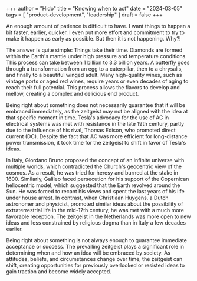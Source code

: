 +++
author = "Hido"
title = "Knowing when to act"
date = "2024-03-05"
tags = [
  "product-development",
  "leadership"
]
draft = false
+++

An enough amount of patience is difficult to have. I want things to happen a bit faster, earlier, quicker. I even put more effort and commitment to try to make it happen as early as possible. But then it is not happening. Why?!

The answer is quite simple: Things take their time. Diamonds are formed within the Earth's mantle under high pressure and temperature conditions. This process can take between 1 billion to 3.3 billion years. A butterfly goes through a transformation from an egg to a caterpillar, then to a chrysalis, and finally to a beautiful winged adult. Many high-quality wines, such as vintage ports or aged red wines, require years or even decades of aging to reach their full potential. This process allows the flavors to develop and mellow, creating a complex and delicious end product.

Being right about something does not necessarily guarantee that it will be embraced immediately, as the zeitgeist may not be aligned with the idea at that specific moment in time. Tesla's advocacy for the use of AC in electrical systems was met with resistance in the late 19th century, partly due to the influence of his rival, Thomas Edison, who promoted direct current (DC). Despite the fact that AC was more efficient for long-distance power transmission, it took time for the zeitgeist to shift in favor of Tesla's ideas.

In Italy, Giordano Bruno proposed the concept of an infinite universe with multiple worlds, which contradicted the Church's geocentric view of the cosmos. As a result, he was tried for heresy and burned at the stake in 1600. Similarly, Galileo faced persecution for his support of the Copernican heliocentric model, which suggested that the Earth revolved around the Sun. He was forced to recant his views and spent the last years of his life under house arrest. In contrast, when Christiaan Huygens, a Dutch astronomer and physicist, promoted similar ideas about the possibility of extraterrestrial life in the mid-17th century, he was met with a much more favorable reception. The zeitgeist in the Netherlands was more open to new ideas and less constrained by religious dogma than in Italy a few decades earlier.

Being right about something is not always enough to guarantee immediate acceptance or success. The prevailing zeitgeist plays a significant role in determining when and how an idea will be embraced by society. As attitudes, beliefs, and circumstances change over time, the zeitgeist can shift, creating opportunities for previously overlooked or resisted ideas to gain traction and become widely accepted.